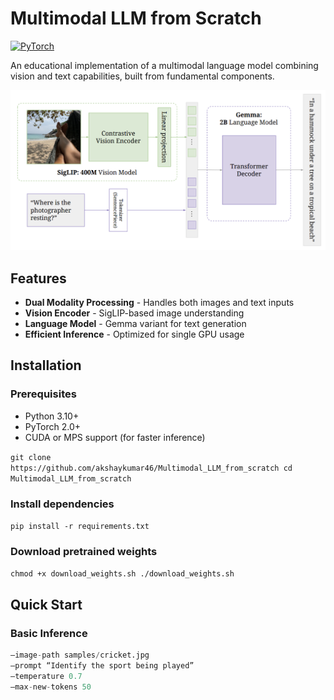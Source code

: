 # Multimodal LLM from Scratch

[![PyTorch](https://img.shields.io/badge/PyTorch-%23EE4C2C.svg?logo=PyTorch&logoColor=white)](https://pytorch.org/)

An educational implementation of a multimodal language model combining vision and text capabilities, built from fundamental components.

![Multimodal Architecture Diagram](architecture.png)

## Features
- **Dual Modality Processing** - Handles both images and text inputs
- **Vision Encoder** - SigLIP-based image understanding
- **Language Model** - Gemma variant for text generation
- **Efficient Inference** - Optimized for single GPU usage

## Installation

### Prerequisites
- Python 3.10+
- PyTorch 2.0+
- CUDA or MPS support (for faster inference)

```git clone https://github.com/akshaykumar46/Multimodal_LLM_from_scratch cd Multimodal_LLM_from_scratch```
### Install dependencies
```pip install -r requirements.txt ```
### Download pretrained weights
```chmod +x download_weights.sh ./download_weights.sh```


## Quick Start

### Basic Inference
```python inference.py
–image-path samples/cricket.jpg
–prompt “Identify the sport being played”
–temperature 0.7
–max-new-tokens 50
```
